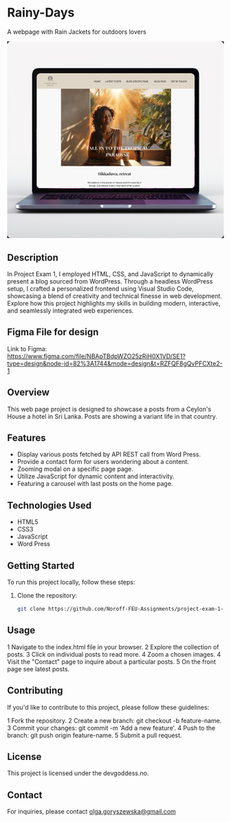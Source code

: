 # Rainy-Days

A webpage with Rain Jackets for outdoors lovers

![Project Ceylon House](../img/project-ceylons-house.jpg)

## Description

In Project Exam 1, I employed HTML, CSS, and JavaScript to dynamically present a blog sourced from WordPress. Through a headless WordPress setup, I crafted a personalized frontend using Visual Studio Code, showcasing a blend of creativity and technical finesse in web development. Explore how this project highlights my skills in building modern, interactive, and seamlessly integrated web experiences.

## Figma File for design

Link to Figma:
https://www.figma.com/file/NBApTBdpWZO25zRiH0X1VD/SE1?type=design&node-id=82%3A1744&mode=design&t=RZFQF8gQvPFCXte2-1

## Overview

This web page project is designed to showcase a posts from a Ceylon's House a hotel in Sri Lanka. Posts are showing a variant life in that country.

## Features

- Display various posts fetched by API REST call from Word Press.
- Provide a contact form for users wondering about a content.
- Zooming modal on a specific page page.
- Utilize JavaScript for dynamic content and interactivity.
- Featuring a carousel with last posts on the home page.

## Technologies Used

- HTML5
- CSS3
- JavaScript
- Word Press

## Getting Started

To run this project locally, follow these steps:

1. Clone the repository:

   ```bash
   git clone https://github.com/Noroff-FEU-Assignments/project-exam-1-OlgaGoryszewska/tree/main/IMG

   ```

## Usage

1 Navigate to the index.html file in your browser.
2 Explore the collection of posts.
3 Click on individual posts to read more.
4 Zoom a chosen images.
4 Visit the "Contact" page to inquire about a particular posts.
5 On the front page see latest posts.

## Contributing

If you'd like to contribute to this project, please follow these guidelines:

1 Fork the repository.
2 Create a new branch: git checkout -b feature-name.
3 Commit your changes: git commit -m 'Add a new feature'.
4 Push to the branch: git push origin feature-name.
5 Submit a pull request.

## License

This project is licensed under the devgoddess.no.

## Contact

For inquiries, please contact olga.goryszewska@gmail.com
